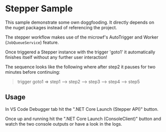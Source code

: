 # Stepper Sample
This sample demonstrate some own doggfooding. It directly depends on the nuget packages instead of referencing the project.

The stepper workflow makes use of the microwf's AutoTrigger and Worker (`JobQueueService`) feature.

Once triggered a Stepper instance with the trigger 'goto1' it automatically finishes itself without any further user interaction!

The sequence looks like the following where after step2 it pauses for two minutes before continuing:
> trigger goto1 => step1 --> step2 --> step3 --> step4 --> step5

## Usage
In VS Code Debugger tab hit the ".NET Core Launch (Stepper API)" button. 

Once up and running hit the ".NET Core Launch (ConsoleClient)" button and watch the two console outputs or have a look in the logs.